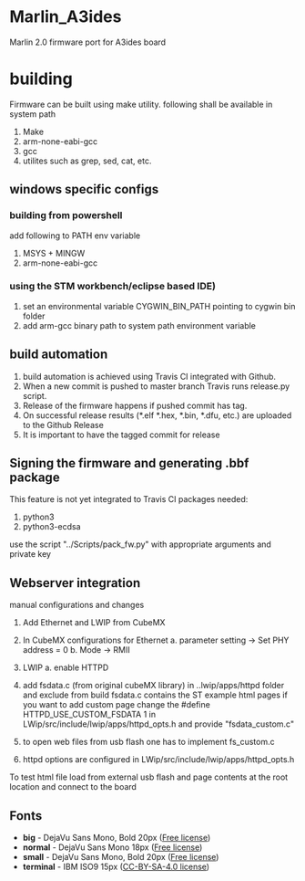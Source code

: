 # Marlin_A3ides
Marlin 2.0 firmware port for A3ides board

# building 
  Firmware can be built using make utility. 
  following shall be available in system path
  1. Make 
  2. arm-none-eabi-gcc 
  3. gcc
  4. utilites such as grep, sed, cat, etc.

## windows specific configs

### building from powershell
  add following to PATH env variable
  1. MSYS + MINGW
  2. arm-none-eabi-gcc
  
### using the STM workbench/eclipse based IDE)
  1. set an environmental variable CYGWIN_BIN_PATH pointing to cygwin bin folder
  2. add arm-gcc binary path to system path environment variable

## build automation
  1. build automation is achieved using Travis CI integrated with Github.
  2. When a new commit is pushed to master branch Travis runs release.py script.
  3. Release of the firmware happens if pushed commit has tag.
  4. On successful release results (*.elf *.hex, *.bin, *.dfu, etc.) are uploaded to the Github Release
  5. It is important to have the tagged commit for release


## Signing the firmware and generating .bbf package
This feature is not yet integrated to Travis CI
packages needed:
  1. python3
  2. python3-ecdsa

use the script "../Scripts/pack_fw.py" with appropriate arguments and private key

## Webserver integration
manual configurations and changes
1. Add Ethernet and LWIP from CubeMX 
2. In CubeMX configurations for Ethernet
	a. parameter setting -> Set PHY address = 0
	b. Mode -> RMII
3. LWIP
	a. enable HTTPD

4. add fsdata.c (from original cubeMX library) in ..lwip/apps/httpd folder and exclude from build
   fsdata.c contains the ST example html pages
   if you want to add custom page change the #define HTTPD_USE_CUSTOM_FSDATA 1 in LWip/src/include/lwip/apps/httpd_opts.h
   and provide "fsdata_custom.c"

5. to open web files from usb flash one has to implement fs_custom.c

6. httpd options are configured in LWip/src/include/lwip/apps/httpd_opts.h

To test html file load from external usb flash and page contents at the root location and connect to the board

## Fonts

* **big** - DejaVu Sans Mono, Bold 20px
	([Free license](https://dejavu-fonts.github.io/License.html))
* **normal** - DejaVu Sans Mono 18px
	([Free license](https://dejavu-fonts.github.io/License.html))
* **small** - DejaVu Sans Mono, Bold 20px
	([Free license](https://dejavu-fonts.github.io/License.html))
* **terminal** - IBM ISO9 15px
  ([CC-BY-SA-4.0 license](https://int10h.org/oldschool-pc-fonts/fontlist/))

